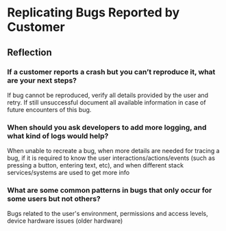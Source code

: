 # Replicating Bugs Reported by Customer

## Reflection

### If a customer reports a crash but you can’t reproduce it, what are your next steps?

If bug cannot be reproduced, verify all details provided by the user and retry. If still unsuccessful document all available information in case of future encounters of this bug.

### When should you ask developers to add more logging, and what kind of logs would help?

When unable to recreate a bug, when more details are needed for tracing a bug, if it is required to know the user interactions/actions/events (such as pressing a button, entering text, etc), and when different stack services/systems are used to get more info

### What are some common patterns in bugs that only occur for some users but not others?

Bugs related to the user's environment, permissions and access levels, device hardware issues (older hardware)
